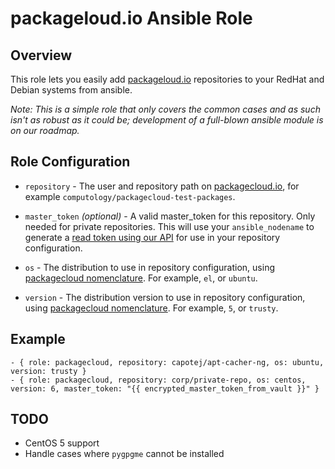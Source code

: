 # packageloud.io Ansible Role

## Overview

This role lets you easily add [packageloud.io](packagecloud.io) repositories to your RedHat and Debian systems from ansible.

*Note: This is a simple role that only covers the common cases and as such isn't as robust as it could be; development of a full-blown ansible module is on our roadmap.*

## Role Configuration

* `repository` - The user and repository path on [packagecloud.io](packagecloud.io), for example `computology/packagecloud-test-packages`.

* `master_token` *(optional)* - A valid master_token for this repository. Only needed for private repositories. This will use your `ansible_nodename` to generate a [read token using our API](https://packagecloud.io/docs#read_tokens) for use in your repository configuration.
* `os` - The distribution to use in repository configuration, using [packagecloud nomenclature](https://packagecloud.io/docs#os_distro_version). For example, `el`, or `ubuntu`.
* `version` - The distribution version to use in repository configuration, using [packagecloud nomenclature](https://packagecloud.io/docs#os_distro_version). For example, `5`, or `trusty`.

## Example
    - { role: packagecloud, repository: capotej/apt-cacher-ng, os: ubuntu, version: trusty }
    - { role: packagecloud, repository: corp/private-repo, os: centos, version: 6, master_token: "{{ encrypted_master_token_from_vault }}" }

## TODO

* CentOS 5 support
* Handle cases where `pygpgme` cannot be installed
